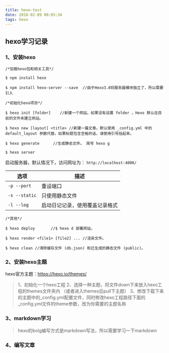 ```yaml
---
title: hexo-test
date: 2018-02-09 00:03:34
tags: hexo
---
```


## hexo学习记录

### 1、安装hexo
```node
/*加载hexo包和相关工具*/

$ npm install hexo 

$ npm install hexo-server --save  //由于Hexo3.0将服务器模块独立了，所以需要引入
```

```node
/*初始化hexo项目*/

$ hexo init [folder]    //新建一个网站。如果没有设置 folder ，Hexo 默认在目前的文件夹建立网站。

$ hexo new [layout] <title> //新建一篇文章。默认使用 _config.yml 中的 default_layout 参数代替。如果标题包含空格的话，请使用引号括起来。

$ hexo generate      //生成静态文件。 简写 hexo g
```

```node
$ hexo server   
```
启动服务器，默认情况下，访问网址为： `http://localhost:4000/`

| 选项 | 描述 |
| ---- | ---- |
| `-p --port` | 重设端口 |
| `-s --static` | 只使用静态文件 |
| `-l --log` | 启动日记记录，使用覆盖记录格式 |

```node
/*其他*/

$ hexo deploy       //$ hexo d 部署网站。

$ hexo render <file1> [file2] ... //渲染文件。

$ hexo clean //清除缓存文件 (db.json) 和已生成的静态文件 (public)。
```

### 2、安装hexo主题

hexo官方主题：https://hexo.io/themes/

> 1、初始化一个hexo工程
> 2、选择一种主题，将文件down下来放入hexo工程的themes文件夹内 （或者进入themes后pull下主题）
> 3、修改下载下来的主题中的_config.yml配置文件，同时修改hexo工程路径下面的_config.yml文件的theme参数，改为你需要的主题名称

### 3、markdown学习

> hexo的bolg编写方式是markdown写法，所以需要学习一下markdown

### 4、编写文章

